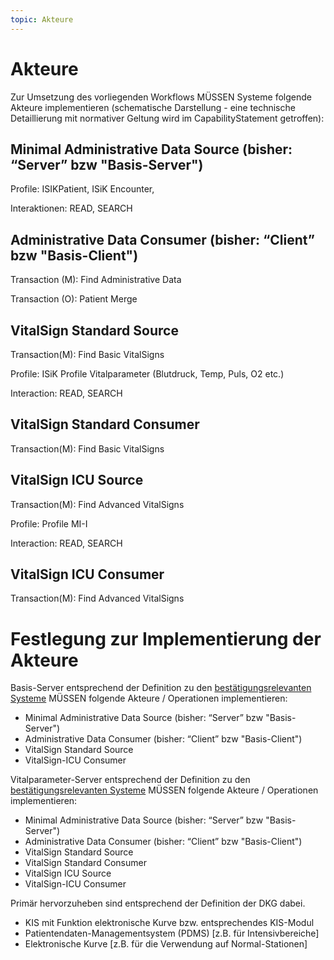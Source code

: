 ```yaml
---
topic: Akteure
---
```


# Akteure

Zur Umsetzung des vorliegenden Workflows MÜSSEN Systeme folgende Akteure implementieren (schematische Darstellung - eine technische Detaillierung mit normativer Geltung wird im CapabilityStatement getroffen):

## Minimal Administrative Data Source (bisher: “Server” bzw "Basis-Server")
Profile: ISIKPatient, ISiK Encounter, 

Interaktionen: READ, SEARCH


## Administrative Data Consumer (bisher: “Client” bzw "Basis-Client") 
Transaction (M): Find Administrative Data

Transaction (O): Patient Merge

## VitalSign Standard Source 
Transaction(M): Find Basic VitalSigns

Profile: ISiK Profile Vitalparameter (Blutdruck, Temp, Puls, O2 etc.)

Interaction: READ, SEARCH

## VitalSign Standard Consumer 
Transaction(M): Find Basic VitalSigns

## VitalSign ICU Source
Transaction(M): Find Advanced VitalSigns

Profile: Profile MI-I

Interaction: READ, SEARCH

## VitalSign ICU Consumer 
Transaction(M): Find Advanced VitalSigns

# Festlegung zur Implementierung der Akteure

Basis-Server entsprechend der Definition zu den [bestätigungsrelevanten Systeme](https://simplifier.net/guide/isik-basis-v4/UebergreifendeFestlegungen_BestaetigungsrelevanteSysteme?version=current) MÜSSEN folgende Akteure / Operationen implementieren:

- Minimal Administrative Data Source (bisher: “Server” bzw "Basis-Server")
- Administrative Data Consumer (bisher: “Client” bzw "Basis-Client") 
- VitalSign Standard Source 
- VitalSign-ICU Consumer 

Vitalparameter-Server entsprechend der Definition zu den [bestätigungsrelevanten Systeme](https://simplifier.net/guide/isik-basis-v4/UebergreifendeFestlegungen_BestaetigungsrelevanteSysteme?version=current) MÜSSEN folgende Akteure / Operationen implementieren:

- Minimal Administrative Data Source (bisher: “Server” bzw "Basis-Server")
- Administrative Data Consumer (bisher: “Client” bzw "Basis-Client") 
- VitalSign Standard Source 
- VitalSign Standard Consumer 
- VitalSign ICU Source
- VitalSign-ICU Consumer 

Primär hervorzuheben sind entsprechend der Definition der DKG dabei.

* KIS mit Funktion elektronische Kurve bzw. entsprechendes KIS-Modul
* Patientendaten-Managementsystem (PDMS) [z.B. für Intensivbereiche]
* Elektronische Kurve [z.B. für die Verwendung auf Normal-Stationen]

